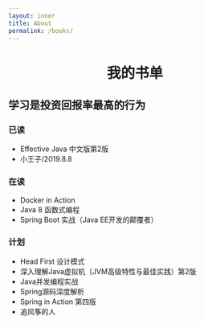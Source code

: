 ```yaml
---
layout: inner
title: About
permalink: /books/
---
```


 <center>
     <h1>我的书单</h1>
 </center>

## 学习是投资回报率最高的行为

### 已读
   - Effective Java 中文版第2版
   - 小王子/2019.8.8

### 在读
   - Docker in Action
   - Java 8 函数式编程
   - Spring Boot 实战（Java EE开发的颠覆者）

### 计划
   - Head First 设计模式
   - 深入理解Java虚拟机（JVM高级特性与最佳实践）第2版
   - Java并发编程实战
   - Spring源码深度解析
   - Spring in Action 第四版
   - 追风筝的人




